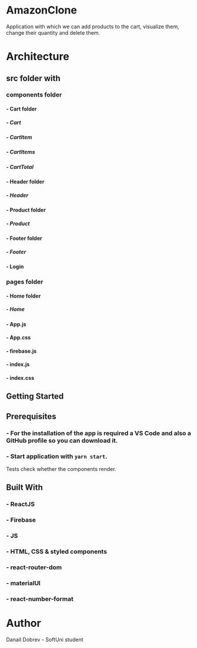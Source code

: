 # AmazonClone

Application with which we can add products to the cart, visualize them, change their quantity and delete them.



# Architecture


## src folder with
### components folder
#### - Cart folder
##### - Cart
##### - CartItem
##### - CartItems
##### - CartTotal
#### - Header folder
##### - Header
#### - Product folder
##### - Product
#### - Footer folder
##### - Footer
#### - Login



### pages folder
#### - Home folder
##### - Home



#### - App.js
#### - App.css
#### - firebase.js
#### - index.js
#### - index.css



## Getting Started



## Prerequisites
### - For the installation of the app is required a VS Code and also a GitHub profile so you can download it.
### - Start application with `yarn start`.


Tests check whether the components render.

## Built With
### - ReactJS
### - Firebase
### - JS
### - HTML, CSS & styled components
### - react-router-dom
### - materialUI
### - react-number-format



# Author
Danail Dobrev - SoftUni student
